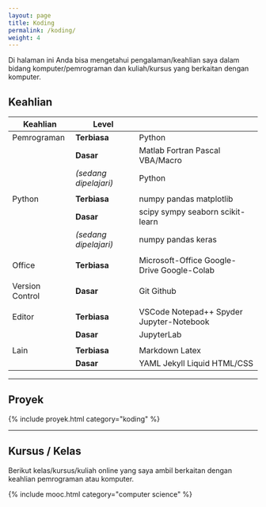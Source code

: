 ```yaml
---
layout: page
title: Koding
permalink: /koding/
weight: 4
---
```


Di halaman ini Anda bisa mengetahui pengalaman/keahlian saya dalam bidang komputer/pemrograman dan kuliah/kursus yang berkaitan dengan komputer. 

## Keahlian

| Keahlian        | Level                 |                                            |
| --------------- | --------------------- | ------------------------------------------ |
| Pemrograman     | **Terbiasa**          | Python                                     |
|                 | **Dasar**             | Matlab Fortran Pascal VBA/Macro            |
|                 | *(sedang dipelajari)* | Python                                     |
|                 |                       |                                            |
| Python          | **Terbiasa**          | numpy pandas matplotlib                    |
|                 | **Dasar**             | scipy sympy seaborn scikit-learn           |
|                 | *(sedang dipelajari)* | numpy pandas keras                         |
|                 |                       |                                            |
| Office          | **Terbiasa**          | Microsoft-Office Google-Drive Google-Colab |
|                 |                       |                                            |
| Version Control | **Dasar**             | Git Github                                 |
|                 |                       |                                            |
| Editor          | **Terbiasa**          | VSCode Notepad++ Spyder Jupyter-Notebook   |
|                 | **Dasar**             | JupyterLab                                 |
|                 |                       |                                            |
| Lain            | **Terbiasa**          | Markdown Latex                             |
|                 | **Dasar**             | YAML Jekyll Liquid HTML/CSS                |

-----

## Proyek

{% include proyek.html category="koding" %}

-----

## Kursus / Kelas

Berikut kelas/kursus/kuliah online yang saya ambil berkaitan dengan keahlian pemrograman atau komputer.

{% include mooc.html category="computer science" %}

